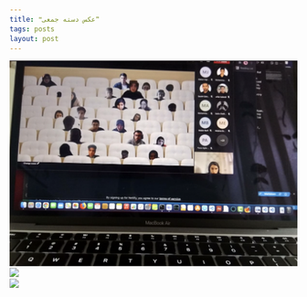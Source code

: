 ```yaml
---
title: ❝عکس دسته جمعی❞
tags: posts
layout: post
---
```



<link href="https://maxcdn.bootstrapcdn.com/bootstrap/3.3.6/css/bootstrap.min.css" rel="stylesheet"/>
<div class="container-fluid">
  <div class="jumbotron">
    <div class="row vertical-align">
      <div class="col-xs-4">
        <a href="#" title=""><img src="https://github.com/elhamgholami/labexam/blob/master/assets/images/2.jpg" class="img-responsive"></a>
      </div>
    <div class="col-xs-4">
        <a href="#" title=""><img src="http://cdn0.sbnation.com/entry_photo_images/2668470/coca-cola_large_verge_medium_landscape.png" class="img-responsive"></a>
    </div>
    <div class="col-xs-4">
        <a href="#" title=""><img src="http://ichef.bbci.co.uk/images/ic/256x256/p03r5406.jpg" class="img-responsive"></a>
    </div>    
  </div>
</div>
</div>